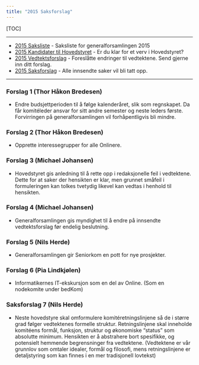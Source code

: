 ```yaml
---
title: "2015 Saksforslag"
---
```


[TOC]

---
* [2015 Saksliste](/wiki/online/generalforsamlingen/2015/saksliste) - Saksliste for generalforsamlingen 2015
* [2015 Kandidater til Hovedstyret](/wiki/online/generalforsamlingen/2015/valg) - Er du klar for et verv i Hovedstyret?
* [2015 Vedtektsforslag](/wiki/online/generalforsamlingen/2015/vedtekstforslag) - Foreslåtte endringer til vedtektene. Send gjerne inn ditt forslag.
* [2015 Saksforslag](/wiki/online/generalforsamlingen/2015/saksforslag) - Alle innsendte saker vil bli tatt opp.


---

### Forslag 1 (Thor Håkon Bredesen)

* Endre budsjettperioden til å følge kalenderåret, slik som regnskapet. Da får komitéleder ansvar for sitt andre semester og neste leders første. Forvirringen på generalforsamlingen vil forhåpentligvis bli mindre.

### Forslag 2 (Thor Håkon Bredesen)

* Opprette interessegrupper for alle Onlinere. 

### Forslag 3 (Michael Johansen)

* Hovedstyret gis anledning til å rette opp i redaksjonelle feil i vedtektene. Dette for at saker der hensikten er klar, men grunnet småfeil i formuleringen kan tolkes tvetydig likevel kan vedtas i henhold til hensikten.

### Forslag 4 (Michael Johansen)

* Generalforsamlingen gis myndighet til å endre på innsendte vedtektsforslag før endelig beslutning.

### Forslag 5 (Nils Herde) 

* Generalforsamlingen gir Seniorkom en pott for nye prosjekter. 


### Forslag 6 (Pia Lindkjølen)

* Informatikernes IT-ekskursjon som en del av Online. (Som en nodekomite under bedKom)

### Saksforslag 7 (Nils Herde)

* Neste hovedstyre skal omformulere komitéretningslinjene så de i større grad følger vedtektenes formelle struktur. Retningslinjene skal inneholde komitéens formål, funksjon, struktur og økonomiske “status” som absolutte minimum. Hensikten er å abstrahere bort spesifikke, og potensielt hemmende begrensninger fra vedtektene. (Vedtektene er vår grunnlov som omtaler idealer, formål og filosofi, mens retningslinjene er detaljstyring som kan finnes i en mer tradisjonell lovtekst)